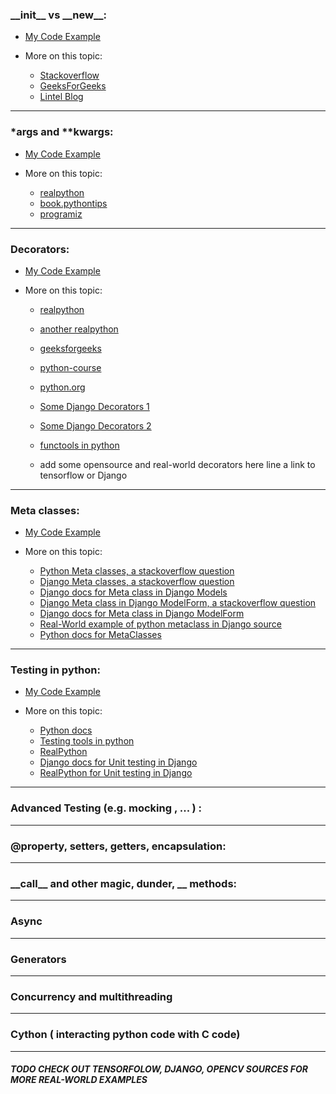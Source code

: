 <!-- topic 1 -->

<h3> __init__ vs __new__:</h3>

- <a href="/examples/code1.py">My Code Example</a>

- More on this topic:

    - <a href="https://stackoverflow.com/questions/674304/why-is-init-always-called-after-new">Stackoverflow</a>
    - <a href="https://www.geeksforgeeks.org/__new__-in-python/">GeeksForGeeks</a>
    - <a href="https://howto.lintel.in/python-__new__-magic-method-explained/">Lintel Blog</a>

<hr>



<h3> *args and **kwargs:</h3>

- <a href="/examples/code2.py">My Code Example</a>

- More on this topic:

    - <a href="https://realpython.com/python-kwargs-and-args/">realpython</a>
    - <a href="https://book.pythontips.com/en/latest/args_and_kwargs.html">book.pythontips</a>
    - <a href="https://www.programiz.com/python-programming/args-and-kwargs">programiz</a>

<hr>



<h3> Decorators:</h3>

- <a href="/examples/code3.py">My Code Example</a>

- More on this topic:

    - <a href="https://realpython.com/primer-on-python-decorators/">realpython</a>
    - <a href="https://realpython.com/inner-functions-what-are-they-good-for/">another realpython</a>
    - <a href="https://www.geeksforgeeks.org/decorators-in-python/">geeksforgeeks</a>
    - <a href="https://www.python-course.eu/python3_decorators.php">python-course</a>
    - <a href="https://www.python.org/dev/peps/pep-0318/">python.org</a>
    - <a href="https://github.com/django/django/blob/main/django/contrib/admin/decorators.py">Some Django Decorators
      1</a>
    - <a href="https://github.com/django/django/blob/main/django/contrib/auth/decorators.py">Some Django Decorators
      2</a>
    - <a href="https://docs.python.org/3/library/functools.html">functools in python</a>

    - add some opensource and real-world decorators here line a link to tensorflow or Django

<hr>


<h3> Meta classes:</h3>

- <a href="/examples/code4.py"> My Code Example </a>

- More on this topic:

    - <a href="https://stackoverflow.com/a/6581949/14119218"> Python Meta classes, a stackoverflow question</a>
    - <a href="https://stackoverflow.com/a/10344231/14119218"> Django Meta classes, a stackoverflow question</a>
    - <a href="https://docs.djangoproject.com/en/dev/topics/db/models/#meta-options"> Django docs for Meta class in Django Models</a>
    - <a href="https://stackoverflow.com/questions/39476334/why-class-meta-is-necessary-while-creating-a-model-form"> Django Meta class in Django ModelForm, a stackoverflow question</a>
    - <a href="https://docs.djangoproject.com/en/dev/topics/forms/modelforms/"> Django docs for Meta class in Django ModelForm </a>
    - <a href="https://github.com/django/django/blob/main/django/db/models/base.py"> Real-World example of python metaclass in Django source </a>
    - <a href="https://docs.python.org/3.9/reference/datamodel.html#metaclasses"> Python docs for MetaClasses </a>

<hr>  

<h3> Testing in python:</h3>

- <a href="/examples/code5.py"> My Code Example </a>

- More on this topic:
    - <a href="https://docs.python.org/3/library/unittest.html"> Python docs </a>
    - <a href="https://wiki.python.org/moin/PythonTestingToolsTaxonomy"> Testing tools in python </a>
    - <a href="https://realpython.com/python-testing/"> RealPython </a>
    - <a href="https://docs.djangoproject.com/en/3.1/topics/testing/"> Django docs for Unit testing in Django </a>
    - <a href="https://realpython.com/testing-in-django-part-1-best-practices-and-examples/"> RealPython for Unit testing in Django </a>

<hr>  

<h3> Advanced Testing (e.g. mocking , ... ) :</h3>  
  
<hr>  

<h3> @property, setters, getters, encapsulation:</h3>


<hr>  

<h3> __call__ and other magic, dunder, __  methods:</h3>


<hr>  

<h3> Async</h3>

<hr>  

<h3> Generators</h3>  


<hr>  

<h3> Concurrency and multithreading</h3>  


<hr>  

<h3> Cython ( interacting python code with C code) </h3>  


<hr>

<h5> TODO CHECK OUT TENSORFOLOW, DJANGO, OPENCV SOURCES FOR MORE REAL-WORLD EXAMPLES  </h5>